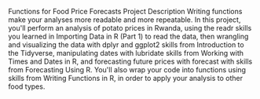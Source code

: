 Functions for Food Price Forecasts
Project Description
Writing functions make your analyses more readable and more repeatable. In this project, 
you'll perform an analysis of potato prices in Rwanda, using the readr skills you learned 
in Importing Data in R (Part 1) to read the data, then wrangling and visualizing the data 
with dplyr and ggplot2 skills from Introduction to the Tidyverse, manipulating dates with 
lubridate skills from Working with Times and Dates in R, and forecasting future prices 
with forecast with skills from Forecasting Using R. You'll also wrap your code into 
functions using skills from Writing Functions in R, in order to apply your analysis to 
other food types.
